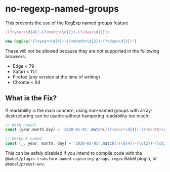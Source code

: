 # no-regexp-named-groups

This prevents the use of the RegExp named groups feature

```js
/(?<year>\d{4})-(?<month>\d{2})-(?<day>\d{2})/

new RegExp('(?<year>\d{4})-(?<month>\d{2})-(?<day>\d{2})')
```

These will not be allowed because they are not supported in the following browsers:

 - Edge < 79
 - Safari < 11.1
 - Firefox (any version at the time of writing)
 - Chrome < 64


## What is the Fix?

If readability is the main concern, using non-named groups with array-destructuring can be usable without hampering readability too much:

```js
// With named:
const {year,month,day} = '2020-01-01'.match(/(?<year>\d{4})-(?<month>\d{2})-(?<day>\d{2})/).groups

// Without named
const [_, year, month, day] = '2020-01-01'.match(/(\d{4})-(\d{2})-(\d{2})/) || []
```

This can be safely disabled if you intend to compile code with the `@babel/plugin-transform-named-capturing-groups-regex` Babel plugin, or `@babel/preset-env`.
